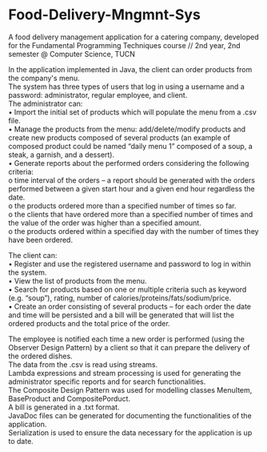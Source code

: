# Food-Delivery-Mngmnt-Sys
A food delivery management application for a catering company, developed for the Fundamental Programming Techniques course // 2nd year, 2nd semester @ Computer Science, TUCN

In the application implemented in Java, the client can order products from the company's menu. <br>
The system has three types of users that log in using a username and a password: administrator, regular employee, and client. <br>
The administrator can: <br>
• Import the initial set of products which will populate the menu from a .csv file. <br>
• Manage the products from the menu: add/delete/modify products and create new products composed of several products (an example of composed product could be named “daily menu 1” composed of a soup, a steak, a garnish, and a dessert). <br>
• Generate reports about the performed orders considering the following criteria: <br>
  o time interval of the orders – a report should be generated with the orders performed between a given start hour and a given end hour regardless the date. <br>
  o the products ordered more than a specified number of times so far. <br>
  o the clients that have ordered more than a specified number of times and the value of the order was higher than a specified amount. <br>
  o the products ordered within a specified day with the number of times they have been ordered. <br>
  
The client can:<br>
• Register and use the registered username and password to log in within the system. <br>
• View the list of products from the menu. <br>
• Search for products based on one or multiple criteria such as keyword (e.g. “soup”), rating, number of calories/proteins/fats/sodium/price. <br>
• Create an order consisting of several products – for each order the date and time will be persisted and a bill will be generated that will list the ordered products and the total price of the order. <br>

The employee is notified each time a new order is performed (using the Observer Design Pattern) by a client so that it can prepare the delivery of the ordered dishes.<br>
The data from the .csv is read using streams.<br>
Lambda expressions and stream processing is used for generating the administrator specific reports and for search functionalities. <br>
The Composite Design Pattern was used for modelling classes MenuItem, BaseProduct and CompositePorduct. <br>
A bill is generated in a .txt format. <br>
JavaDoc files can be generated for documenting the functionalities of the application. <br>
Serialization is used to ensure the data necessary for the application is up to date. <br>


